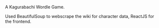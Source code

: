 A Kagurabachi Wordle Game. 

Used BeautifulSoup to webscrape the wiki for character data, ReactJS for the frontend.
